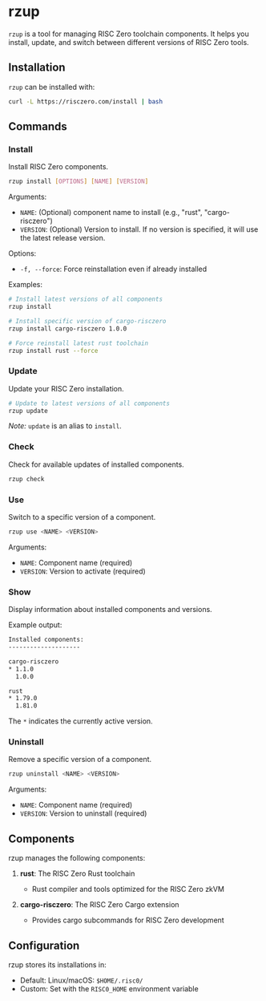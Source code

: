 # rzup

`rzup` is a tool for managing RISC Zero toolchain components. It helps you install, update, and switch between different versions of RISC Zero tools.

## Installation

`rzup` can be installed with:

```sh
curl -L https://risczero.com/install | bash
```

## Commands

### Install

Install RISC Zero components.

```sh
rzup install [OPTIONS] [NAME] [VERSION]
```

Arguments:

- `NAME`: (Optional) component name to install (e.g., "rust", "cargo-risczero")
- `VERSION`: (Optional) Version to install. If no version is specified, it will use the latest release version.

Options:

- `-f, --force`: Force reinstallation even if already installed

Examples:

```sh
# Install latest versions of all components
rzup install

# Install specific version of cargo-risczero
rzup install cargo-risczero 1.0.0

# Force reinstall latest rust toolchain
rzup install rust --force
```

### Update

Update your RISC Zero installation.

```sh
# Update to latest versions of all components
rzup update
```

_Note:_ `update` is an alias to `install`.

### Check

Check for available updates of installed components.

```sh
rzup check
```

### Use

Switch to a specific version of a component.

```sh
rzup use <NAME> <VERSION>
```

Arguments:

- `NAME`: Component name (required)
- `VERSION`: Version to activate (required)

### Show

Display information about installed components and versions.

Example output:

```sh
Installed components:
--------------------

cargo-risczero
* 1.1.0
  1.0.0

rust
* 1.79.0
  1.81.0
```

The `*` indicates the currently active version.

### Uninstall

Remove a specific version of a component.

```sh
rzup uninstall <NAME> <VERSION>
```

Arguments:

- `NAME`: Component name (required)
- `VERSION`: Version to uninstall (required)

## Components

rzup manages the following components:

1. **rust**: The RISC Zero Rust toolchain
   - Rust compiler and tools optimized for the RISC Zero zkVM

2. **cargo-risczero**: The RISC Zero Cargo extension
   - Provides cargo subcommands for RISC Zero development

## Configuration

rzup stores its installations in:

- Default: Linux/macOS: `$HOME/.risc0/`
- Custom: Set with the `RISC0_HOME` environment variable
